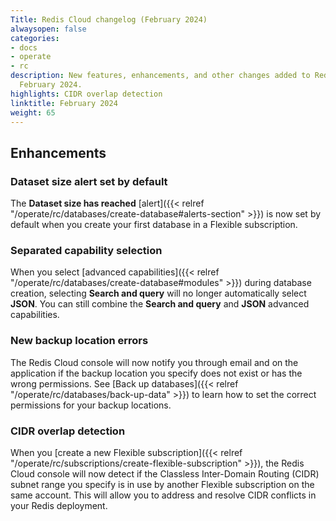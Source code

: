 ```yaml
---
Title: Redis Cloud changelog (February 2024)
alwaysopen: false
categories:
- docs
- operate
- rc
description: New features, enhancements, and other changes added to Redis Cloud during
  February 2024.
highlights: CIDR overlap detection
linktitle: February 2024
weight: 65
---
```


## Enhancements

### Dataset size alert set by default

The **Dataset size has reached** [alert]({{< relref "/operate/rc/databases/create-database#alerts-section" >}}) is now set by default when you create your first database in a Flexible subscription.

### Separated capability selection

When you select [advanced capabilities]({{< relref "/operate/rc/databases/create-database#modules" >}}) during database creation, selecting **Search and query** will no longer automatically select **JSON**. You can still combine the **Search and query** and **JSON** advanced capabilities.

### New backup location errors

The Redis Cloud console will now notify you through email and on the application if the backup location you specify does not exist or has the wrong permissions. See [Back up databases]({{< relref "/operate/rc/databases/back-up-data" >}}) to learn how to set the correct permissions for your backup locations.

### CIDR overlap detection

When you [create a new Flexible subscription]({{< relref "/operate/rc/subscriptions/create-flexible-subscription" >}}), the Redis Cloud console will now detect if the Classless Inter-Domain Routing (CIDR) subnet range you specify is in use by another Flexible subscription on the same account. This will allow you to address and resolve CIDR conflicts in your Redis deployment.

